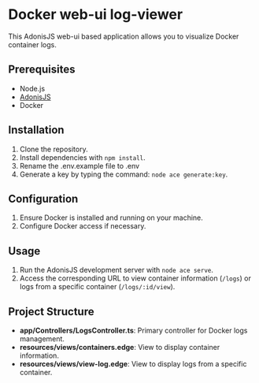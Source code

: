 # Docker web-ui log-viewer

This AdonisJS web-ui based application allows you to visualize Docker container logs.

## Prerequisites

- Node.js
- [AdonisJS](https://adonisjs.com)
- Docker

## Installation

1. Clone the repository.
2. Install dependencies with `npm install`.
3. Rename the .env.example file to .env
4. Generate a key by typing the command: `node ace generate:key`.

## Configuration

1. Ensure Docker is installed and running on your machine.
2. Configure Docker access if necessary.

## Usage

1. Run the AdonisJS development server with `node ace serve`.
2. Access the corresponding URL to view container information (`/logs`) or logs from a specific container (`/logs/:id/view`).

## Project Structure

- **app/Controllers/LogsController.ts**: Primary controller for Docker logs management.
- **resources/views/containers.edge**: View to display container information.
- **resources/views/view-log.edge**: View to display logs from a specific container.
